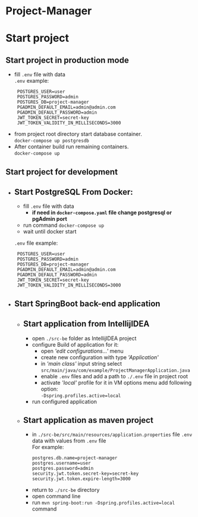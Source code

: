 # Project-Manager

# Start project

## Start project in production mode

- fill `.env` file with data </br>
  `.env` example:
  ```
   POSTGRES_USER=user
   POSTGRES_PASSWORD=admin
   POSTGRES_DB=project-manager
   PGADMIN_DEFAULT_EMAIL=admin@admin.com
   PGADMIN_DEFAULT_PASSWORD=admin
   JWT_TOKEN_SECRET=secret-key
   JWT_TOKEN_VALIDITY_IN_MILLISECONDS=3000
  ```
- from project root directory start database container. </br>`docker-compose up postgresdb`
- After container build run remaining containers. </br>`docker-compose up`

## Start project for development

- Start PostgreSQL From Docker:
  -
    - fill `.env` file with data
        - **if need in `docker-compose.yaml` file change postgresql or pgAdmin port**
    - run command `docker-compose up`
    - wait until docker start

  `.env` file example:
  ```
   POSTGRES_USER=user
   POSTGRES_PASSWORD=admin
   POSTGRES_DB=project-manager
   PGADMIN_DEFAULT_EMAIL=admin@admin.com
   PGADMIN_DEFAULT_PASSWORD=admin
   JWT_TOKEN_SECRET=secret-key
   JWT_TOKEN_VALIDITY_IN_MILLISECONDS=3000
  ```

- Start SpringBoot back-end application
    -
    
    - Start application from IntellijIDEA
      -
        - open `./src-be` folder as IntellijIDEA project
        - configure Build of application for it:
            - open *'edit configurations...'* menu
            - create new configuration with type *'Application'*
            - in *'main class'* input string
              select `src/main/java/com/example/ProjectManagerApplication.java`
            - enable `.env` files and add a path to `./.env` file in project root
            - activate *'local'* profile for it in VM options menu add following option:</br>
              `-Dspring.profiles.active=local`
        - run configured application

    - Start application as maven project
      -
        - in `./src-be/src/main/resources/application.properties` file `.env` data with values
          from `.env` file </br>
          For example:
           ```
           postgres.db.name=project-manager
           postgres.username=user
           postgres.password=admin
           security.jwt.token.secret-key=secret-key
           security.jwt.token.expire-length=3000
           ```
        - return to `./src-be` directory
        - open command line
        - run `mvn spring-boot:run -Dspring.profiles.active=local` command


